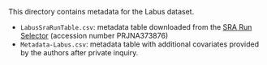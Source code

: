 This directory contains metadata for the Labus dataset.
- `LabusSraRunTable.csv`: metadata table downloaded from the [SRA Run Selector](https://www.ncbi.nlm.nih.gov/Traces/study/?acc=PRJNA373876&o=acc_s%3Aa) (accession number PRJNA373876)
- `Metadata-Labus.csv`: metadata table with additional covariates provided by the authors after private inquiry.
